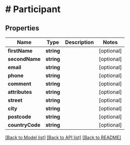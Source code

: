 # # Participant

## Properties

Name | Type | Description | Notes
------------ | ------------- | ------------- | -------------
**firstName** | **string** |  | [optional]
**secondName** | **string** |  | [optional]
**email** | **string** |  | [optional]
**phone** | **string** |  | [optional]
**comment** | **string** |  | [optional]
**attributes** | **string** |  | [optional]
**street** | **string** |  | [optional]
**city** | **string** |  | [optional]
**postcode** | **string** |  | [optional]
**countryCode** | **string** |  | [optional]

[[Back to Model list]](../../README.md#models) [[Back to API list]](../../README.md#endpoints) [[Back to README]](../../README.md)
